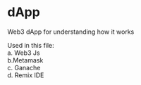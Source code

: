 # dApp
Web3 dApp for understanding how it works<br>

Used in this file:<br>
a. Web3 Js<br>
b.Metamask<br>
c. Ganache<br>
d. Remix IDE<br>
